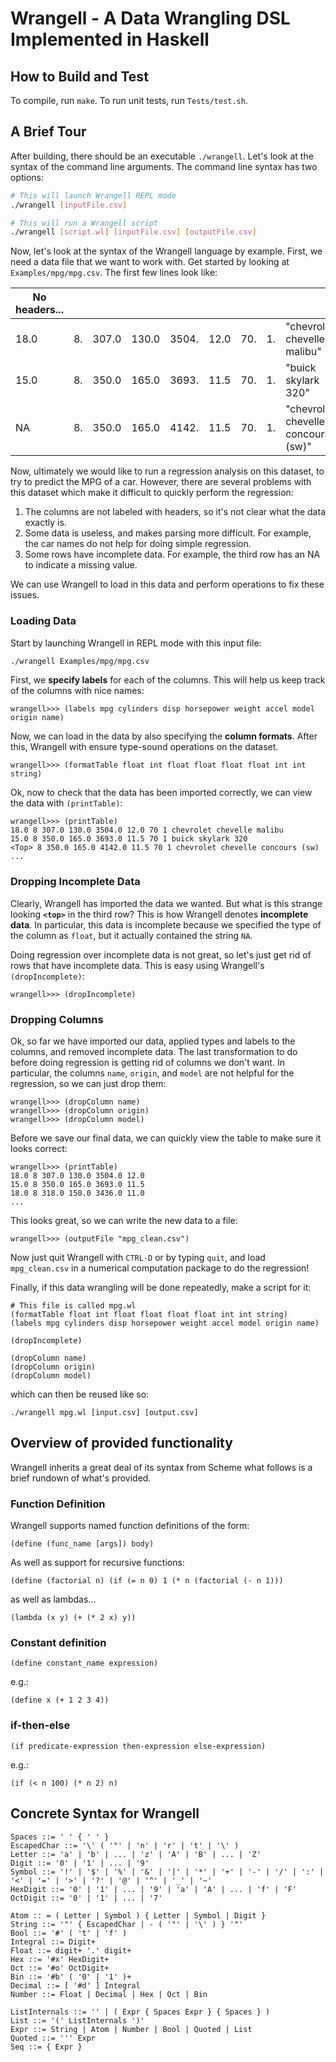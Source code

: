 # Wrangell - A Data Wrangling DSL Implemented in Haskell

## How to Build and Test
To compile, run `make`.
To run unit tests, run `Tests/test.sh`.

## A Brief Tour
After building, there should be an executable `./wrangell`. Let's look at the syntax of the command line arguments. The command line syntax has two options:

```bash
# This will launch Wrangell REPL mode
./wrangell [inputFile.csv]

# This will run a Wrangell script
./wrangell [script.wl] [inputFile.csv] [outputFile.csv] 
```
Now, let's look at the syntax of the Wrangell language by example.  First, we need a data file that we want to work with. Get started by looking at `Examples/mpg/mpg.csv`. The first few lines look like:

| No headers... | | | | | | | | |
| ------------- | ------------- | -  | -  | -  | -  | -  | -  | -  |
| 18.0 | 8. | 307.0 | 130.0 | 3504. | 12.0 | 70. | 1. | "chevrolet chevelle malibu" |
| 15.0 | 8. | 350.0 | 165.0 | 3693. | 11.5 | 70. | 1. | "buick skylark 320" |
| NA | 8. | 350.0 | 165.0 | 4142. | 11.5 | 70. | 1. | "chevrolet chevelle concours (sw)" |

Now, ultimately we would like to run a regression analysis on this dataset, to try to predict the MPG of a car. However, there are several problems with this dataset which make it difficult to quickly perform the regression:
1. The columns are not labeled with headers, so it's not clear what the data exactly is.
2. Some data is useless, and makes parsing more difficult. For example, the car names do not help for doing simple regression.
3. Some rows have incomplete data. For example, the third row has an NA to indicate a missing value.

We can use Wrangell to load in this data and perform operations to fix these issues.

### Loading Data

Start by launching Wrangell in REPL mode with this input file:
```bash
./wrangell Examples/mpg/mpg.csv
```
First, we **specify labels** for each of the columns. This will help us keep track of the columns with nice names:
```
wrangell>>> (labels mpg cylinders disp horsepower weight accel model origin name)
```
Now, we can load in the data by also specifying the **column formats**. After this, Wrangell with ensure type-sound operations on the dataset.
```
wrangell>>> (formatTable float int float float float float int int string)
```

Ok, now to check that the data has been imported correctly, we can view the data with `(printTable)`:
```
wrangell>>> (printTable)
18.0 8 307.0 130.0 3504.0 12.0 70 1 chevrolet chevelle malibu
15.0 8 350.0 165.0 3693.0 11.5 70 1 buick skylark 320
<Top> 8 350.0 165.0 4142.0 11.5 70 1 chevrolet chevelle concours (sw)
...
```

### Dropping Incomplete Data

Clearly, Wrangell has imported the data we wanted. But what is this strange looking **`<top>`** in the third row? This is how Wrangell denotes **incomplete data**. In particular, this data is incomplete because we specified the type of the column as `float`, but it actually contained the string `NA`. 

Doing regression over incomplete data is not great, so let's just get rid of rows that have incomplete data. This is easy using Wrangell's `(dropIncomplete)`:
```
wrangell>>> (dropIncomplete)
```

### Dropping Columns

Ok, so far we have imported our data, applied types and labels to the columns, and removed incomplete data. The last transformation to do before doing regression is getting rid of columns we don't want. In particular, the columns `name`, `origin`, and `model` are not helpful for the regression, so we can just drop them:
```
wrangell>>> (dropColumn name)
wrangell>>> (dropColumn origin)
wrangell>>> (dropColumn model)
```

Before we save our final data, we can quickly view the table to make sure it looks correct:
```
wrangell>>> (printTable)
18.0 8 307.0 130.0 3504.0 12.0
15.0 8 350.0 165.0 3693.0 11.5
18.0 8 318.0 150.0 3436.0 11.0
...
```
This looks great, so we can write the new data to a file:
```
wrangell>>> (outputFile "mpg_clean.csv")
```
Now just quit Wrangell with `CTRL-D` or by typing `quit`, and load `mpg_clean.csv` in a numerical computation package to do the regression!

Finally, if this data wrangling will be done repeatedly, make a script for it:
```
# This file is called mpg.wl
(formatTable float int float float float float int int string)
(labels mpg cylinders disp horsepower weight accel model origin name)

(dropIncomplete)

(dropColumn name)
(dropColumn origin)
(dropColumn model)
```
which can then be reused like so:
```
./wrangell mpg.wl [input.csv] [output.csv]
```
## Overview of provided functionality 
Wrangell inherits a great deal of its syntax from Scheme what follows is a brief rundown of what's provided. 

### Function Definition
Wrangell supports named function definitions of the form:
```
(define (func_name [args]) body)
```
As well as support for recursive functions:
```
(define (factorial n) (if (= n 0) 1 (* n (factorial (- n 1)))
```
as well as lambdas...
```
(lambda (x y) (+ (* 2 x) y))
```
### Constant definition
```
(define constant_name expression) 
```
e.g.: 
```
(define x (+ 1 2 3 4))
```
### if-then-else
```
(if predicate-expression then-expression else-expression)
```
e.g.:
```
(if (< n 100) (* n 2) n)
```

## Concrete Syntax for Wrangell
```
Spaces ::= ' ' { ' ' }
EscapedChar ::= '\' ( '"' | 'n' | 'r' | 't' | '\' )
Letter ::= 'a' | 'b' | ... | 'z' | 'A' | 'B' | ... | 'Z'
Digit ::= '0' | '1' | ... | '9'
Symbol ::= '!' | '$' | '%' | '&' | '|' | '*' | '+' | '-' | '/' | ':' | '<' | '=' | '>' | '?' | '@' | '^' | '_' | '~'
HexDigit ::= '0' | '1' | ... | '9' | 'a' | 'A' | ... | 'f' | 'F'
OctDigit ::= '0' | '1' | ... | '7'

Atom :: = ( Letter | Symbol ) { Letter | Symbol | Digit }
String ::= '"' { EscapedChar | - ( '"' | '\' ) } '"'
Bool ::= '#' ( 't' | 'f' )
Integral ::= Digit+
Float ::= digit+ '.' digit+
Hex ::= '#x' HexDigit+
Oct ::= '#o' OctDigit+
Bin ::= '#b' ( '0' | '1' )+
Decimal ::= [ '#d' ] Integral
Number ::= Float | Decimal | Hex | Oct | Bin

ListInternals ::= '' | ( Expr { Spaces Expr } { Spaces } )
List ::= '(' ListInternals ')'
Expr ::= String | Atom | Number | Bool | Quoted | List
Quoted ::= ''' Expr
Seq ::= { Expr }
```


